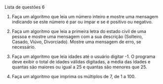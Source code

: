 Lista de questões 6

1) Faça um algoritmo que leia um número inteiro e mostre uma mensagem
indicando se este número é par ou ímpar e se é positivo ou negativo.

2) Faça um algoritmo que leia a primeira letra do estado civil de uma pessoa e
mostre uma mensagem com a sua descrição (Solteiro, Casado, Viúvo,
Divorciado). Mostre uma mensagem de erro, se necessário.

3) Faça um algoritmo que leia idades até o usuário digitar -1. O programa deve
exibir o total de idades válidas digitadas, a média das idades e quantas são
maiores ou igual a 25 e quantas são menores que 25.

4) Faça um algoritmo que imprima os múltiplos de 7, de 1 a 100.
